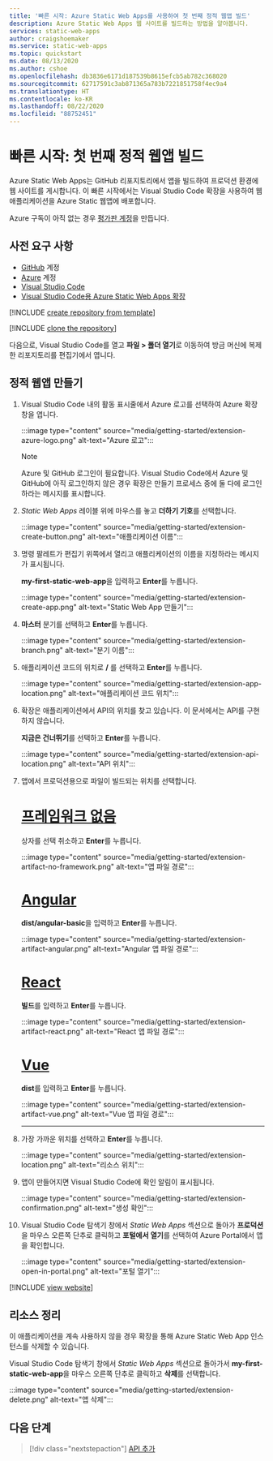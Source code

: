 ```yaml
---
title: '빠른 시작: Azure Static Web Apps를 사용하여 첫 번째 정적 웹앱 빌드'
description: Azure Static Web Apps 웹 사이트를 빌드하는 방법을 알아봅니다.
services: static-web-apps
author: craigshoemaker
ms.service: static-web-apps
ms.topic: quickstart
ms.date: 08/13/2020
ms.author: cshoe
ms.openlocfilehash: db3836e6171d187539b8615efcb5ab782c368020
ms.sourcegitcommit: 62717591c3ab871365a783b7221851758f4ec9a4
ms.translationtype: HT
ms.contentlocale: ko-KR
ms.lasthandoff: 08/22/2020
ms.locfileid: "88752451"
---
```

# <a name="quickstart-building-your-first-static-web-app"></a>빠른 시작: 첫 번째 정적 웹앱 빌드

Azure Static Web Apps는 GitHub 리포지토리에서 앱을 빌드하여 프로덕션 환경에 웹 사이트를 게시합니다. 이 빠른 시작에서는 Visual Studio Code 확장을 사용하여 웹 애플리케이션을 Azure Static 웹앱에 배포합니다.

Azure 구독이 아직 없는 경우 [평가판 계정](https://azure.microsoft.com/free)을 만듭니다.

## <a name="prerequisites"></a>사전 요구 사항

- [GitHub](https://github.com) 계정
- [Azure](https://portal.azure.com) 계정
- [Visual Studio Code](https://code.visualstudio.com)
- [Visual Studio Code용 Azure Static Web Apps 확장](https://marketplace.visualstudio.com/items?itemName=ms-azuretools.vscode-azurestaticwebapps)

[!INCLUDE [create repository from template](../../includes/static-web-apps-get-started-create-repo.md)]

[!INCLUDE [clone the repository](../../includes/static-web-apps-get-started-clone-repo.md)]

다음으로, Visual Studio Code를 열고 **파일 > 폴더 열기**로 이동하여 방금 머신에 복제한 리포지토리를 편집기에서 엽니다.

## <a name="create-a-static-web-app"></a>정적 웹앱 만들기

1. Visual Studio Code 내의 활동 표시줄에서 Azure 로고를 선택하여 Azure 확장 창을 엽니다.

    :::image type="content" source="media/getting-started/extension-azure-logo.png" alt-text="Azure 로고":::

    > [!NOTE]
    > Azure 및 GitHub 로그인이 필요합니다. Visual Studio Code에서 Azure 및 GitHub에 아직 로그인하지 않은 경우 확장은 만들기 프로세스 중에 둘 다에 로그인하라는 메시지를 표시합니다.

1. _Static Web Apps_ 레이블 위에 마우스를 놓고 **더하기 기호**를 선택합니다.

    :::image type="content" source="media/getting-started/extension-create-button.png" alt-text="애플리케이션 이름":::

1. 명령 팔레트가 편집기 위쪽에서 열리고 애플리케이션의 이름을 지정하라는 메시지가 표시됩니다.

    **my-first-static-web-app**을 입력하고 **Enter**를 누릅니다.

    :::image type="content" source="media/getting-started/extension-create-app.png" alt-text="Static Web App 만들기":::

1. **마스터** 분기를 선택하고 **Enter**를 누릅니다.

    :::image type="content" source="media/getting-started/extension-branch.png" alt-text="분기 이름":::

1. 애플리케이션 코드의 위치로 **/** 를 선택하고 **Enter**를 누릅니다.

    :::image type="content" source="media/getting-started/extension-app-location.png" alt-text="애플리케이션 코드 위치":::

1. 확장은 애플리케이션에서 API의 위치를 찾고 있습니다. 이 문서에서는 API를 구현하지 않습니다.

    **지금은 건너뛰기**를 선택하고 **Enter**를 누릅니다.

    :::image type="content" source="media/getting-started/extension-api-location.png" alt-text="API 위치":::

1. 앱에서 프로덕션용으로 파일이 빌드되는 위치를 선택합니다.

    # <a name="no-framework"></a>[프레임워크 없음](#tab/vanilla-javascript)

    상자를 선택 취소하고 **Enter**를 누릅니다.

    :::image type="content" source="media/getting-started/extension-artifact-no-framework.png" alt-text="앱 파일 경로":::

    # <a name="angular"></a>[Angular](#tab/angular)

    **dist/angular-basic**을 입력하고 **Enter**를 누릅니다.

    :::image type="content" source="media/getting-started/extension-artifact-angular.png" alt-text="Angular 앱 파일 경로":::

    # <a name="react"></a>[React](#tab/react)

    **빌드**를 입력하고 **Enter**를 누릅니다.

    :::image type="content" source="media/getting-started/extension-artifact-react.png" alt-text="React 앱 파일 경로":::

    # <a name="vue"></a>[Vue](#tab/vue)

    **dist**를 입력하고 **Enter**를 누릅니다.

    :::image type="content" source="media/getting-started/extension-artifact-vue.png" alt-text="Vue 앱 파일 경로":::

    ---

1. 가장 가까운 위치를 선택하고 **Enter**를 누릅니다.

    :::image type="content" source="media/getting-started/extension-location.png" alt-text="리소스 위치":::

1. 앱이 만들어지면 Visual Studio Code에 확인 알림이 표시됩니다.

    :::image type="content" source="media/getting-started/extension-confirmation.png" alt-text="생성 확인":::

1. Visual Studio Code 탐색기 창에서 _Static Web Apps_ 섹션으로 돌아가 **프로덕션**을 마우스 오른쪽 단추로 클릭하고 **포털에서 열기**를 선택하여 Azure Portal에서 앱을 확인합니다.

    :::image type="content" source="media/getting-started/extension-open-in-portal.png" alt-text="포털 열기":::

[!INCLUDE [view website](../../includes/static-web-apps-get-started-view-website.md)]

## <a name="clean-up-resources"></a>리소스 정리

이 애플리케이션을 계속 사용하지 않을 경우 확장을 통해 Azure Static Web App 인스턴스를 삭제할 수 있습니다.

Visual Studio Code 탐색기 창에서 _Static Web Apps_ 섹션으로 돌아가서 **my-first-static-web-app**을 마우스 오른쪽 단추로 클릭하고 **삭제**를 선택합니다.

:::image type="content" source="media/getting-started/extension-delete.png" alt-text="앱 삭제":::

## <a name="next-steps"></a>다음 단계

> [!div class="nextstepaction"]
> [API 추가](add-api.md)
